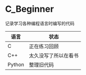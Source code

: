 # C_Beginner
记录学习各种编程语言时编写的代码

| 语言   | 状态                 |
| ------ | -------------------- |
| C      | 正在练习回顾         |
| C++    | 太久没写了所以在看书 |
| Python | 整理旧代码           |

